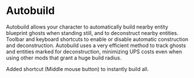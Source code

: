 # Autobuild

Autobuild allows your character to automatically build nearby entity blueprint ghosts when standing still, and to deconstruct nearby entities.  Toolbar and keyboard shortcuts to enable or disable automatic construction and deconstruction.  Autobuild uses a very efficient method to track ghosts and entities marked for deconstruction, minimizing UPS costs even when using other mods that grant a huge build radius.

Added shortcut (Middle mouse button) to instantly build all.
